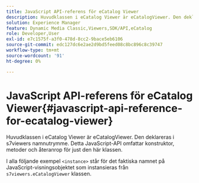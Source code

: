 ```yaml
---
title: JavaScript API-referens för eCatalog Viewer
description: Huvudklassen i eCatalog Viewer är eCatalogViewer. Den deklareras i s7viewers namnutrymme. Detta JavaScript-API omfattar konstruktor, metoder och återanrop för just den här klassen.
solution: Experience Manager
feature: Dynamic Media Classic,Viewers,SDK/API,eCatalog
role: Developer,User
exl-id: e7c1575f-a3f0-478d-8cc2-9bace5eb6106
source-git-commit: edc127dc6e2ae2d9bd5feed08c8bc896c8c39747
workflow-type: tm+mt
source-wordcount: '91'
ht-degree: 0%

---
```


# JavaScript API-referens för eCatalog Viewer{#javascript-api-reference-for-ecatalog-viewer}

Huvudklassen i eCatalog Viewer är eCatalogViewer. Den deklareras i s7viewers namnutrymme. Detta JavaScript-API omfattar konstruktor, metoder och återanrop för just den här klassen.

I alla följande exempel `<instance>` står för det faktiska namnet på JavaScript-visningsobjektet som instansieras från `s7viewers.eCatalogViewer` klassen.
